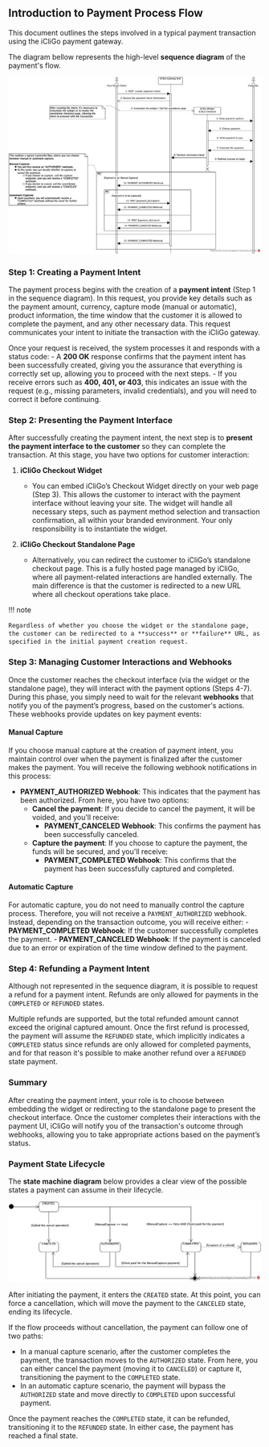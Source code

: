 ## Introduction to Payment Process Flow

This document outlines the steps involved in a typical payment transaction using the iCliGo payment gateway.

The diagram bellow represents the high-level **sequence diagram** of the payment's flow.

![](assets/seq-diagram.jpg)

### Step 1: Creating a Payment Intent

The payment process begins with the creation of a **payment intent** (Step 1 in the sequence diagram). In this request, you provide key details such as the payment amount, currency, capture mode (manual or automatic), product information, the time window that the customer it is allowed to complete the payment, and any other necessary data. This request communicates your intent to initiate the transaction with the iCliGo gateway.

Once your request is received, the system processes it and responds with a status code:
    - A **200 OK** response confirms that the payment intent has been successfully created, giving you the assurance that everything is correctly set up, allowing you to proceed with the next steps.
    - If you receive errors such as **400, 401, or 403**, this indicates an issue with the request (e.g., missing parameters, invalid credentials), and you will need to correct it before continuing.

### Step 2: Presenting the Payment Interface

After successfully creating the payment intent, the next step is to **present the payment interface to the customer** so they can complete the transaction. At this stage, you have two options for customer interaction:

1. **iCliGo Checkout Widget**
    - You can embed iCliGo’s Checkout Widget directly on your web page (Step 3). This allows the customer to interact with the payment interface without leaving your site. The widget will handle all necessary steps, such as payment method selection and transaction confirmation, all within your branded environment. Your only responsibility is to instantiate the widget.

2. **iCliGo Checkout Standalone Page**
    - Alternatively, you can redirect the customer to iCliGo’s standalone checkout page. This is a fully hosted page managed by iCliGo, where all payment-related interactions are handled externally. The main difference is that the customer is redirected to a new URL where all checkout operations take place.

!!! note

    Regardless of whether you choose the widget or the standalone page, the customer can be redirected to a **success** or **failure** URL, as specified in the initial payment creation request.

### Step 3: Managing Customer Interactions and Webhooks

Once the customer reaches the checkout interface (via the widget or the standalone page), they will interact with the payment options (Steps 4-7). During this phase, you simply need to wait for the relevant **webhooks** that notify you of the payment’s progress, based on the customer's actions. These webhooks provide updates on key payment events:

#### Manual Capture
If you choose manual capture at the creation of payment intent, you maintain control over when the payment is finalized after the customer makes the payment. You will receive the following webhook notifications in this process:

- **PAYMENT_AUTHORIZED Webhook**: This indicates that the payment has been authorized. From here, you have two options:
    - **Cancel the payment**: If you decide to cancel the payment, it will be voided, and you'll receive:
        - **PAYMENT_CANCELED Webhook**: This confirms the payment has been successfully canceled.
    - **Capture the payment**: If you choose to capture the payment, the funds will be secured, and you'll receive:
        - **PAYMENT_COMPLETED Webhook**: This confirms that the payment has been successfully captured and completed.

#### Automatic Capture

For automatic capture, you do not need to manually control the capture process. Therefore, you will not receive a `PAYMENT_AUTHORIZED` webhook. Instead, depending on the transaction outcome, you will receive either:
    - **PAYMENT_COMPLETED Webhook**: If the customer successfully completes the payment.
    - **PAYMENT_CANCELED Webhook**: If the payment is canceled due to an error or expiration of the time window defined to the payment.

### Step 4: Refunding a Payment Intent

Although not represented in the sequence diagram, it is possible to request a refund for a payment intent. Refunds are only allowed for payments in the `COMPLETED` or `REFUNDED` states.

Multiple refunds are supported, but the total refunded amount cannot exceed the original captured amount. Once the first refund is processed, the payment will assume the `REFUNDED` state, which implicitly indicates a `COMPLETED` status since refunds are only allowed for completed payments, and for that reason it's possible to make another refund over a `REFUNDED` state payment.

### Summary

After creating the payment intent, your role is to choose between embedding the widget or redirecting to the standalone page to present the checkout interface. Once the customer completes their interactions with the payment UI, iCliGo will notify you of the transaction's outcome through webhooks, allowing you to take appropriate actions based on the payment’s status.


### Payment State Lifecycle

The **state machine diagram** below provides a clear view of the possible states a payment can assume in their lifecycle.

![](assets/state-diagram.jpg)

After initiating the payment, it enters the `CREATED` state. At this point, you can force a cancellation, which will move the payment to the `CANCELED` state, ending its lifecycle.

If the flow proceeds without cancellation, the payment can follow one of two paths:
- In a manual capture scenario, after the customer completes the payment, the transaction moves to the `AUTHORIZED` state. From here, you can either cancel the payment (moving it to `CANCELED`) or capture it, transitioning the payment to the `COMPLETED` state.
- In an automatic capture scenario, the payment will bypass the `AUTHORIZED` state and move directly to `COMPLETED` upon successful payment.

Once the payment reaches the `COMPLETED` state, it can be refunded, transitioning it to the `REFUNDED` state. In either case, the payment has reached a final state.
